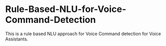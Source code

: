 # Rule-Based-NLU-for-Voice-Command-Detection
This is a rule based NLU approach for Voice Command detection for Voice Assistants.
